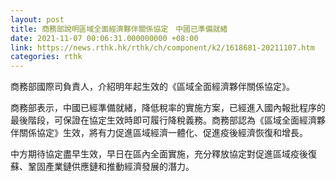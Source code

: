 ```yaml
---
layout: post
title: 商務部說明區域全面經濟夥伴關係協定　中國已準備就緒
date: 2021-11-07 00:06:31.000000000 +08:00
link: https://news.rthk.hk/rthk/ch/component/k2/1618681-20211107.htm
categories: rthk
---
```


商務部國際司負責人，介紹明年起生效的《區域全面經濟夥伴關係協定》。

商務部表示，中國已經準備就緒，降低稅率的實施方案，已經進入國內報批程序的最後階段，可保證在協定生效時即可履行降稅義務。商務部認為《區域全面經濟夥伴關係協定》生效，將有力促進區域經濟一體化、促進疫後經濟恢復和增長。

中方期待協定盡早生效，早日在區內全面實施，充分釋放協定對促進區域疫後復蘇、鞏固產業鏈供應鏈和推動經濟發展的潛力。
